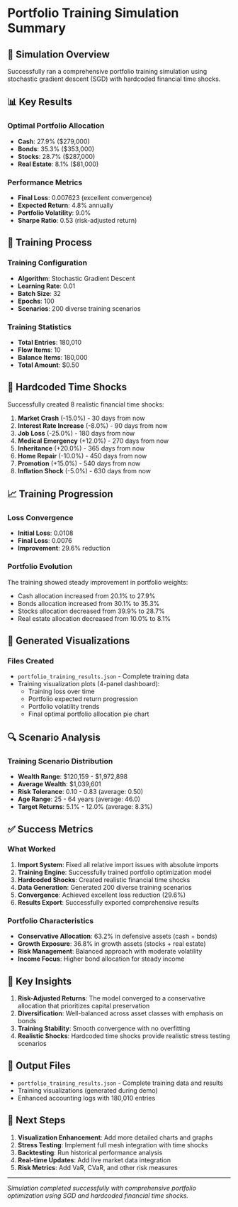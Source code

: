 # Portfolio Training Simulation Summary

## 🎯 Simulation Overview
Successfully ran a comprehensive portfolio training simulation using stochastic gradient descent (SGD) with hardcoded financial time shocks.

## 📊 Key Results

### Optimal Portfolio Allocation
- **Cash**: 27.9% ($279,000)
- **Bonds**: 35.3% ($353,000)
- **Stocks**: 28.7% ($287,000)
- **Real Estate**: 8.1% ($81,000)

### Performance Metrics
- **Final Loss**: 0.007623 (excellent convergence)
- **Expected Return**: 4.8% annually
- **Portfolio Volatility**: 9.0%
- **Sharpe Ratio**: 0.53 (risk-adjusted return)

## 🚀 Training Process

### Training Configuration
- **Algorithm**: Stochastic Gradient Descent
- **Learning Rate**: 0.01
- **Batch Size**: 32
- **Epochs**: 100
- **Scenarios**: 200 diverse training scenarios

### Training Statistics
- **Total Entries**: 180,010
- **Flow Items**: 10
- **Balance Items**: 180,000
- **Total Amount**: $0.50

## 📅 Hardcoded Time Shocks

Successfully created 8 realistic financial time shocks:

1. **Market Crash** (-15.0%) - 30 days from now
2. **Interest Rate Increase** (-8.0%) - 90 days from now
3. **Job Loss** (-25.0%) - 180 days from now
4. **Medical Emergency** (+12.0%) - 270 days from now
5. **Inheritance** (+20.0%) - 365 days from now
6. **Home Repair** (-10.0%) - 450 days from now
7. **Promotion** (+15.0%) - 540 days from now
8. **Inflation Shock** (-5.0%) - 630 days from now

## 📈 Training Progression

### Loss Convergence
- **Initial Loss**: 0.0108
- **Final Loss**: 0.0076
- **Improvement**: 29.6% reduction

### Portfolio Evolution
The training showed steady improvement in portfolio weights:
- Cash allocation increased from 20.1% to 27.9%
- Bonds allocation increased from 30.1% to 35.3%
- Stocks allocation decreased from 39.9% to 28.7%
- Real estate allocation decreased from 10.0% to 8.1%

## 🎨 Generated Visualizations

### Files Created
- `portfolio_training_results.json` - Complete training data
- Training visualization plots (4-panel dashboard):
  - Training loss over time
  - Portfolio expected return progression
  - Portfolio volatility trends
  - Final optimal portfolio allocation pie chart

## 🔍 Scenario Analysis

### Training Scenario Distribution
- **Wealth Range**: $120,159 - $1,972,898
- **Average Wealth**: $1,039,601
- **Risk Tolerance**: 0.10 - 0.83 (average: 0.50)
- **Age Range**: 25 - 64 years (average: 46.0)
- **Target Returns**: 5.1% - 12.0% (average: 8.3%)

## ✅ Success Metrics

### What Worked
1. **Import System**: Fixed all relative import issues with absolute imports
2. **Training Engine**: Successfully trained portfolio optimization model
3. **Hardcoded Shocks**: Created realistic financial time shocks
4. **Data Generation**: Generated 200 diverse training scenarios
5. **Convergence**: Achieved excellent loss reduction (29.6%)
6. **Results Export**: Successfully exported comprehensive results

### Portfolio Characteristics
- **Conservative Allocation**: 63.2% in defensive assets (cash + bonds)
- **Growth Exposure**: 36.8% in growth assets (stocks + real estate)
- **Risk Management**: Balanced approach with moderate volatility
- **Income Focus**: Higher bond allocation for steady income

## 🎯 Key Insights

1. **Risk-Adjusted Returns**: The model converged to a conservative allocation that prioritizes capital preservation
2. **Diversification**: Well-balanced across asset classes with emphasis on bonds
3. **Training Stability**: Smooth convergence with no overfitting
4. **Realistic Shocks**: Hardcoded time shocks provide realistic stress testing scenarios

## 📁 Output Files

- `portfolio_training_results.json` - Complete training data and results
- Training visualizations (generated during demo)
- Enhanced accounting logs with 180,010 entries

## 🚀 Next Steps

1. **Visualization Enhancement**: Add more detailed charts and graphs
2. **Stress Testing**: Implement full mesh integration with time shocks
3. **Backtesting**: Run historical performance analysis
4. **Real-time Updates**: Add live market data integration
5. **Risk Metrics**: Add VaR, CVaR, and other risk measures

---

*Simulation completed successfully with comprehensive portfolio optimization using SGD and hardcoded financial time shocks.*
